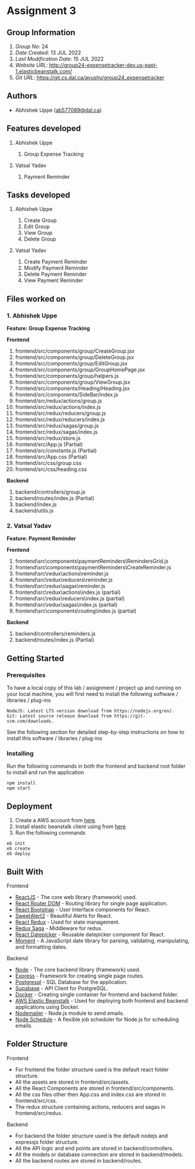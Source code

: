 # Assignment 3

## Group Information

1. *Group No*: 24
2. *Date Created*: 13 JUL 2022
3. *Last Modification Date*: 15 JUL 2022
4. *Website URL*: http://group24-expensetracker-dev.us-east-1.elasticbeanstalk.com/
5. *Git URL*: https://git.cs.dal.ca/ayushv/group24_expensetracker

## Authors

* Abhishek Uppe (ab577089@dal.ca)

## Features developed

1. Abhishek Uppe
   1. Group Expense Tracking

2. Vatsal Yadav
   1. Payment Reminder

## Tasks developed

1. Abhishek Uppe
   1. Create Group
   2. Edit Group
   3. View Group
   4. Delete Group

2. Vatsal Yadav
   1. Create Payment Reminder
   2. Modify Payment Reminder
   3. Delete Payment Reminder
   4. View Payment Reminder

## Files worked on

### 1. Abhishek Uppe

**Feature: Group Expense Tracking**

**Frontend**
1. frontend/src/components/group/CreateGroup.jsx
2. frontend/src/components/group/DeleteGroup.jsx
3. frontend/src/components/group/EditGroup.jsx
4. frontend/src/components/group/GroupHomePage.jsx
5. frontend/src/components/group/helpers.js
6. frontend/src/components/group/ViewGroup.jsx
7. frontend/src/components/Heading/Heading.jsx
8. frontend/src/components/SideBar/index.js
9. frontend/src/redux/actions/group.js
10. frontend/src/redux/actions/index.js
11. frontend/src/redux/reducers/group.js
12. frontend/src/redux/reducers/index.js
13. frontend/src/redux/sagas/group.js
14. frontend/src/redux/sagas/index.js
15. frontend/src/redux/store.js
16. frontend/src/App.js (Partial)
17. frontend/src/constants.js (Partial)
18. frontend/src/App.css (Partial)
19. frontend/src/css/group.css
20. frontend/src/css/heading.css

**Backend**
1. backend/controllers/group.js
2. backend/routes/index.js (Partial)
3. backend/index.js
4. backend/utils.js

### 2. Vatsal Yadav

**Feature: Payment Reminder**

**Frontend**
1. frontend\src\components\paymentReminders\RemindersGrid.js
2. frontend\src\components\paymentReminders\CreateReminder.js
3. frontend\src\redux\actions\reminder.js
4. frontend\src\redux\reducers\reminder.js
5. frontend\src\redux\sagas\reminder.js
6. frontend\src\redux\actions\index.js (partial)
7. frontend\src\redux\reducers\index.js (partial)
8. frontend\src\redux\sagas\index.js (partial)
9. frontend\src\components\routing\index.js (partial)

**Backend**
1. backend/controllers/reminders.js
2. backend/routes/index.js (Partial)

## Getting Started

### Prerequisites

To have a local copy of this lab / assignment / project up and running on your local machine, you will first need to
install the following software / libraries / plug-ins

```
NodeJS: Latest LTS version download from https://nodejs.org/en/.
Git: Latest source release download from https://git-scm.com/downloads.
```

See the following section for detailed step-by-step instructions on how to install this software / libraries / plug-ins

### Installing

Run the following commands in both the frontend and backend root folder to install and run the application

```
npm install
npm start
```

## Deployment

1. Create a AWS account from [here](https://portal.aws.amazon.com/billing/signup).
2. Install elastic beanstalk client using from [here](https://docs.aws.amazon.com/elasticbeanstalk/latest/dg/eb-cli3-install.html)
4. Run the following commands

```
eb init
eb create
eb deploy
```

## Built With

Frontend

- [ReactJS](https://reactjs.org/) - The core web library (framework) used.
- [React Router DOM](https://v5.reactrouter.com/) - Routing library for single page application.
- [React Bootstrap](https://react-bootstrap.github.io/) - User Interface components for React.
- [SweetAlert2](https://sweetalert2.github.io/) - Beautiful Alerts for React.
- [React Redux](https://react-redux.js.org/) - Used for state management.
- [Redux Saga](https://redux-saga.js.org/) - Middleware for redux.
- [React Datepicker](https://www.npmjs.com/package/react-datepicker) - Reusable datepicker component for React.
- [Moment](https://www.npmjs.com/package/moment) - A JavaScript date library for parsing, validating, manipulating, and formatting dates.

Backend

* [Node](https://nodejs.org/en/) - The core backend library (framework) used.
* [Express](https://expressjs.com/) - Framework for creating single page routes.
* [Postgresql](https://www.postgresql.org/) - SQL Database for the application.
* [Supabase](https://supabase.com/) - API Client for PostgreSQL.
* [Docker](https://www.docker.com/) - Creating single container for frontend and backend folder.
* [AWS Elastic Beanstalk](https://aws.amazon.com/elasticbeanstalk/) - Used for deploying both frontend and backend applications using Docker.
* [Nodemailer](https://nodemailer.com/about/) - Node.js module to send emails.
* [Node Schedule](https://github.com/node-schedule/node-schedule#readme) - A flexible job scheduler for Node.js for scheduling emails.

## Folder Structure

Frontend

* For frontend the folder structure used is the default react folder structure.
* All the assets are stored in frontend/src/assets.
* All the React Components are stored in frontend/src/components.
* All the css files other then App.css and index.css are stored in frontend/src/css.
* The redux structure containing actions, reducers and sagas in frontend/src/redux.

Backend

* For backend the folder structure used is the default nodejs and expressjs folder structure.
* All the API logic and end points are stored in backend/controllers.
* All the models or database connection are stored in backend/models.
* All the backend routes are stored in backend/routes.

